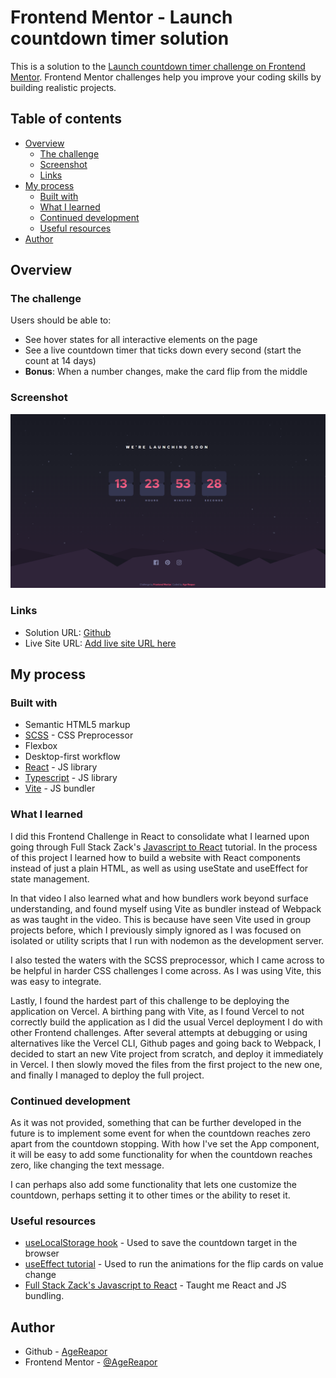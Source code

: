 # Frontend Mentor - Launch countdown timer solution

This is a solution to the [Launch countdown timer challenge on Frontend Mentor](https://www.frontendmentor.io/challenges/launch-countdown-timer-N0XkGfyz-). Frontend Mentor challenges help you improve your coding skills by building realistic projects.

## Table of contents

- [Overview](#overview)
  - [The challenge](#the-challenge)
  - [Screenshot](#screenshot)
  - [Links](#links)
- [My process](#my-process)
  - [Built with](#built-with)
  - [What I learned](#what-i-learned)
  - [Continued development](#continued-development)
  - [Useful resources](#useful-resources)
- [Author](#author)

## Overview

### The challenge

Users should be able to:

- See hover states for all interactive elements on the page
- See a live countdown timer that ticks down every second (start the count at 14 days)
- **Bonus**: When a number changes, make the card flip from the middle

### Screenshot

![](./src/assets/design/screenshot.png)

### Links

- Solution URL: [Github](https://github.com/AgeReapor/launch-countdown-timer-v2)
- Live Site URL: [Add live site URL here](https://launch-countdown-timer-v2-kjhk1rgcp-agereapors-projects.vercel.app)

## My process

### Built with

- Semantic HTML5 markup
- [SCSS](https://sass-lang.com/) - CSS Preprocessor
- Flexbox
- Desktop-first workflow
- [React](https://reactjs.org/) - JS library
- [Typescript](https://www.typescriptlang.org/) - JS library
- [Vite](https://vitejs.dev/) - JS bundler

### What I learned

I did this Frontend Challenge in React to consolidate what I learned upon going through Full Stack Zack's [Javascript to React](https://youtu.be/BHsM7EBrH80) tutorial. In the process of this project I learned how to build a website with React components instead of just a plain HTML, as well as using useState and useEffect for state management.

In that video I also learned what and how bundlers work beyond surface understanding, and found myself using Vite as bundler instead of Webpack as was taught in the video. This is because have seen Vite used in group projects before, which I previously simply ignored as I was focused on isolated or utility scripts that I run with nodemon as the development server.

I also tested the waters with the SCSS preprocessor, which I came across to be helpful in harder CSS challenges I come across. As I was using Vite, this was easy to integrate.

Lastly, I found the hardest part of this challenge to be deploying the application on Vercel. A birthing pang with Vite, as I found Vercel to not correctly build the application as I did the usual Vercel deployment I do with other Frontend challenges. After several attempts at debugging or using alternatives like the Vercel CLI, Github pages and going back to Webpack, I decided to start an new Vite project from scratch, and deploy it immediately in Vercel. I then slowly moved the files from the first project to the new one, and finally I managed to deploy the full project.

### Continued development

As it was not provided, something that can be further developed in the future is to implement some event for when the countdown reaches zero apart from the countdown stopping. With how I've set the App component, it will be easy to add some functionality for when the countdown reaches zero, like changing the text message.

I can perhaps also add some functionality that lets one customize the countdown, perhaps setting it to other times or the ability to reset it.

### Useful resources

- [useLocalStorage hook](https://usehooks.com/uselocalstorage) - Used to save the countdown target in the browser
- [useEffect tutorial](https://youtu.be/0ZJgIjIuY7U) - Used to run the animations for the flip cards on value change
- [Full Stack Zack's Javascript to React](https://youtu.be/BHsM7EBrH80) - Taught me React and JS bundling.

## Author

- Github - [AgeReapor](https://github.com/AgeReapor)
- Frontend Mentor - [@AgeReapor](https://www.frontendmentor.io/profile/AgeReapor)
